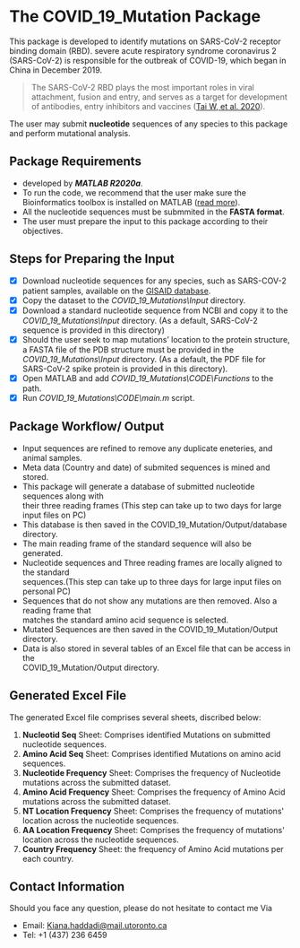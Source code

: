 # The COVID_19_Mutation Package
This package is developed to identify mutations on SARS-CoV-2 receptor binding domain (RBD).
severe acute respiratory syndrome coronavirus 2 (SARS-CoV-2) is responsible for the outbreak of COVID-19, which began in China in December 2019. 
> The SARS-CoV-2 RBD plays the most important roles in viral attachment, fusion and entry, and serves as a target for development of antibodies, entry inhibitors and vaccines ([Tai W, et al. 2020](https://www.nature.com/articles/s41423-020-0400-4)).

The user may submit **nucleotide** sequences of any species to this package and perform mutational analysis.

## Package Requirements
-	developed by ***MATLAB R2020a***.
-	To run the code, we recommend that the user make sure the Bioinformatics toolbox is installed on MATLAB ([read more](https://www.mathworks.com/products/bioinfo.html)).
-	All the nucleotide sequences must be submmited in the **FASTA format**.
-	The user must prepare the input to this package according to their objectives.
	
## Steps for Preparing the **Input**
- [x] Download nucleotide sequences for any species, such as SARS-COV-2 patient samples, available on the [GISAID database](https://www.gisaid.org/).
- [x] Copy the dataset to the *COVID_19_Mutations\Input* directory.
- [x] Download a standard nucleotide sequence from NCBI and copy it to the *COVID_19_Mutations\Input* directory. (As a default, SARS-CoV-2 sequence is provided in this directory)
- [x] Should the user seek to map mutations’ location to the protein structure, a FASTA file of the PDB structure must be provided in the *COVID_19_Mutations\Input* directory. (As a default, the PDF file for SARS-CoV-2 spike protein is provided in this directory).
- [x] Open MATLAB and add *COVID_19_Mutations\CODE\Functions* to the path.
- [x] Run *COVID_19_Mutations\CODE\main.m* script.
	
## Package Workflow/ Output
-	Input sequences are refined to remove any duplicate eneteries, and animal samples.
-	Meta data (Country and date) of submited sequences is mined and stored.
-	This package will generate a database of submitted nucleotide sequences along with\
their three reading frames (This step can take up to two days for large input files on PC)
-	This database is then saved in the COVID_19_Mutation/Output/database directory.
- 	The main reading frame of the standard sequence will also be generated.
-	Nucleotide sequences and Three reading frames are locally aligned to the standard \
sequences.(This step can take up to three days for large input files on personal PC)
-	Sequences that do not show any mutations are then removed. Also a reading frame that \
matches the standard amino acid sequence is selected.
-	Mutated Sequences are then saved in the COVID_19_Mutation/Output directory.
-	Data is also stored in several tables of an Excel file that can be access in the \
COVID_19_Mutation/Output directory.

## Generated Excel File
The generated Excel file comprises several sheets, discribed below:
1. **Nucleotid Seq** Sheet: Comprises identified Mutations on submitted nucleotide sequences.
2. **Amino Acid Seq** Sheet: Comprises identified Mutations on amino acid sequences.
3. **Nucleotide Frequency** Sheet: Comprises the frequency of Nucleotide mutations across the submitted dataset.
4. **Amino Acid Frequency** Sheet: Comprises the frequency of Amino Acid mutations across the submitted dataset.
5. **NT Location Frequency** Sheet: Comprises the frequency of mutations' location across the nucleotide sequences.
6. **AA Location Frequency** Sheet: Comprises the frequency of mutations' location across the nucleotide sequences.
7. **Country Frequency** Sheet: the frequency of Amino Acid mutations per each country.

## Contact Information
Should you face any question, please do not hesitate to contact me Via
- Email: [Kiana.haddadi@mail.utoronto.ca](mailto:kiana.haddadi@mail.utoronto.ca?subject=[GitHub]%20COVID_19%20Mutation)
- Tel: +1 (437) 236 6459


	
